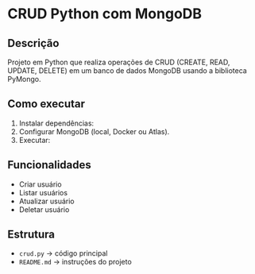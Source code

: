 # CRUD Python com MongoDB

## Descrição
Projeto em Python que realiza operações de CRUD (CREATE, READ, UPDATE, DELETE) em um banco de dados MongoDB usando a biblioteca PyMongo.

## Como executar
1. Instalar dependências:
2. Configurar MongoDB (local, Docker ou Atlas).
3. Executar:


## Funcionalidades
- Criar usuário
- Listar usuários
- Atualizar usuário
- Deletar usuário

## Estrutura
- `crud.py` → código principal
- `README.md` → instruções do projeto
